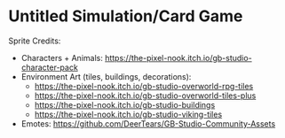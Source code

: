 # Untitled Simulation/Card Game

Sprite Credits:
* Characters + Animals: https://the-pixel-nook.itch.io/gb-studio-character-pack
* Environment Art (tiles, buildings, decorations):
  * https://the-pixel-nook.itch.io/gb-studio-overworld-rpg-tiles
  * https://the-pixel-nook.itch.io/gb-studio-overworld-tiles-plus
  * https://the-pixel-nook.itch.io/gb-studio-buildings
  * https://the-pixel-nook.itch.io/gb-studio-viking-tiles
* Emotes: https://github.com/DeerTears/GB-Studio-Community-Assets
